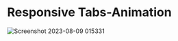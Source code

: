 # Responsive Tabs-Animation
![Screenshot 2023-08-09 015331](https://github.com/Ripon-Mardy/Tabs-Animation/assets/102289887/0d5a3d9a-abcc-42cd-b0f6-45d9b526a71a)
